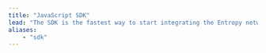 ```yaml
---
title: "JavaScript SDK"
lead: "The SDK is the fastest way to start integrating the Entropy network into your project. This section covers concepts specific to the JS SDK, a basic _hello world_ tutorial to help you get started, and links to in-depth reference documentation."
aliases:
    - "sdk"
---
```

